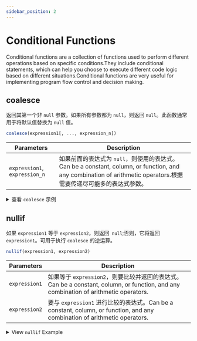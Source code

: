 ```yaml
---
sidebar_position: 2
---
```


# Conditional Functions

Conditional functions are a collection of functions used to perform different operations based on specific conditions.They include conditional statements, which can help you choose to execute different code logic based on different situations.Conditional functions are very useful for implementing program flow control and decision making.

## coalesce

返回其第一个非 `null` 参数。如果所有参数都为 `null`，则返回 `null`。此函数通常用于将默认值替换为 `null` 值。

```sql
coalesce(expression1[, ..., expression_n])
```

| Parameters                       | Description                                                                                                                                    |
| -------------------------------- | ---------------------------------------------------------------------------------------------------------------------------------------------- |
| `expression1`,    `expression_n` | 如果前面的表达式为 `null`，则使用的表达式。Can be a constant, column, or function, and any combination of arithmetic operators.根据需要传递尽可能多的表达式参数。 |

<details>
  <summary>查看 <code>coalesce</code> 示例</summary>

```sql {1}
SELECT coalesce(temperature, null, station) FROM air;
+--------------------------------------------+
| coalesce(air.temperature,NULL,air.station) |
+--------------------------------------------+
| 69.0                                       |
| 78.0                                       |
| 62.0                                       |
| 79.0                                       |
| 53.0                                       |
| 72.0                                       |
| 71.0                                       |
| 69.0                                       |
| 80.0                                       |
| 74.0                                       |
| 70.0                                       |
| 70.0                                       |
| 70.0                                       |
+--------------------------------------------+
```

</details>

## nullif

如果 `expression1` 等于 `expression2`，则返回` null`;否则，它将返回 `expression1`。可用于执行 `coalesce` 的逆运算。

```sql
nullif(expression1, expression2)
```

| Parameters    | Description                                                                                                                         |
| ------------- | ----------------------------------------------------------------------------------------------------------------------------------- |
| `expression1` | 如果等于 `expression2`，则要比较并返回的表达式。Can be a constant, column, or function, and any combination of arithmetic operators. |
| `expression2` | 要与 `expression1` 进行比较的表达式。Can be a constant, column, or function, and any combination of arithmetic operators.      |

<details>
  <summary>View <code>nullif</code> Example</summary>

```sql {1}
SELECT nullif(temperature, 70) FROM air;
+-----------------------------------+
| nullif(air.temperature,Int64(70)) |
+-----------------------------------+
| 69                                |
| 78                                |
| 62                                |
| 79                                |
| 53                                |
| 72                                |
| 71                                |
| 69                                |
| 80                                |
| 74                                |
|                                   |
|                                   |
|                                   |
+-----------------------------------+
```

</details>
